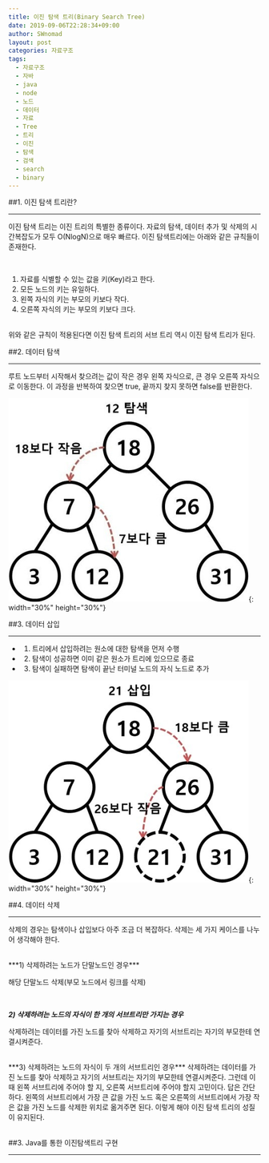 ```yaml
---
title: 이진 탐색 트리(Binary Search Tree)
date: 2019-09-06T22:28:34+09:00
author: SWnomad
layout: post
categories: 자료구조
tags:
  - 자료구조
  - 자바
  - java
  - node
  - 노드
  - 데이터
  - 자료
  - Tree
  - 트리
  - 이진
  - 탐색
  - 검색
  - search
  - binary
---
```


##1. 이진 탐색 트리란?
* * *

이진 탐색 트리는 이진 트리의 특별한 종류이다. 자료의 탐색, 데이터 추가 및 삭제의 시간복잡도가 모두 O(NlogN)으로 매우 빠르다. 이진 탐색트리에는 아래와 같은 규칙들이 존재한다.

<br>

1. 자료를 식별할 수 있는 값을 키(Key)라고 한다.
2. 모든 노드의 키는 유일하다.
3. 왼쪽 자식의 키는 부모의 키보다 작다.
4. 오른쪽 자식의 키는 부모의 키보다 크다.

<br>
위와 같은 규칙이 적용된다면 이진 탐색 트리의 서브 트리 역시 이진 탐색 트리가 된다.

<br>

##2. 데이터 탐색
* * *

루트 노드부터 시작해서 찾으려는 값이 작은 경우 왼쪽 자식으로, 큰 경우 오른쪽 자식으로 이동한다. 이 과정을 반복하여 찾으면 true, 끝까지 찾지 못하면 false를 반환한다.
<br>

![이진 탐색트리의 탐색](/images/datastructure/binary_search_tree_search.jpg){: width="30%" height="30%"}
<br>

##3. 데이터 삽입
* * *

+ 1. 트리에서 삽입하려는 원소에 대한 탐색을 먼저 수행
+ 2. 탐색이 성공하면 이미 같은 원소가 트리에 있으므로 종료
+ 3. 탐색이 실패하면 탐색이 끝난 터미널 노드의 자식 노드로 추가

![이진 탐색트리의 삽입](/images/datastructure/binary_search_tree_insert.jpg){: width="30%" height="30%"}
<br>

##4. 데이터 삭제
* * *

삭제의 경우는 탐색이나 삽입보다 아주 조금 더 복잡하다. 삭제는 세 가지 케이스를 나누어 생각해야 한다.

<br>
***1) 삭제하려는 노드가 단말노드인 경우***

해당 단말노드 삭제(부모 노드에서 링크를 삭제)


<br>

***2) 삭제하려는 노드의 자식이 한 개의 서브트리만 가지는 경우***

삭제하려는 데이터를 가진 노드를 찾아 삭제하고 자기의 서브트리는 자기의 부모한테 연결시켜준다.

<br>
***3) 삭제하려는 노드의 자식이 두 개의 서브트리인 경우***
삭제하려는 데이터를 가진 노드를 찾아 삭제하고 자기의 서브트리는 자기의 부모한테 연결시켜준다. 그런데 이 때 왼쪽 서브트리에 주어야 할 지, 오른쪽 서브트리에 주어야 할지 고민이다. 답은 간단하다. 왼쪽의 서브트리에서 가장 큰 값을 가진 노드 혹은 오른쪽의 서브트리에서 가장 작은 값을 가진 노드를 삭제한 위치로 옮겨주면 된다. 이렇게 해야 이진 탐색 트리의 성질이 유지된다.

<br>
<br>

##3. Java를 통한 이진탐색트리 구현
* * *

~~~java

~~~